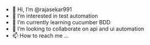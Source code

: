 - 👋 Hi, I’m @rajasekar991
- 👀 I’m interested in test automation 
- 🌱 I’m currently learning cucumber BDD
- 💞️ I’m looking to collaborate on api and ui automation
- 📫 How to reach me ...

<!---
rajasekar991/rajasekar991 is a ✨ special ✨ repository because its `README.md` (this file) appears on your GitHub profile.
You can click the Preview link to take a look at your changes.
--->
